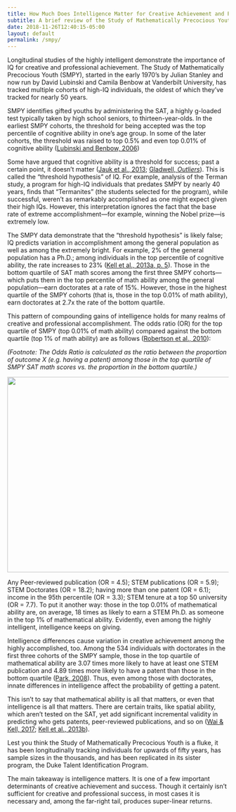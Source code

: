 ```yaml
---
title: How Much Does Intelligence Matter for Creative Achievement and Professional Success?
subtitle: A brief review of the Study of Mathematically Precocious Youth (SMPY).
date: 2018-11-26T12:40:15-05:00
layout: default
permalink: /smpy/
---
```

Longitudinal studies of the highly intelligent demonstrate the importance of IQ for creative and professional achievement. The Study of Mathematically Precocious Youth (SMPY), started in the early 1970’s by Julian Stanley and now run by David Lubinski and Camila Benbow at Vanderbilt University, has tracked multiple cohorts of high-IQ individuals, the oldest of which they’ve tracked for nearly 50 years.

SMPY identifies gifted youths by administering the SAT, a highly g-loaded test typically taken by high school seniors, to thirteen-year-olds. In the earliest SMPY cohorts, the threshold for being accepted was the top percentile of cognitive ability in one’s age group. In some of the later cohorts, the threshold was raised to top 0.5% and even top 0.01% of cognitive ability ([Lubinski and Benbow, 2006](https://www.gwern.net/docs/iq/smpy/2006-lubinski.pdf))

Some have argued that cognitive ability is a threshold for success; past a certain point, it doesn’t matter ([Jauk et al., 2013](https://www.ncbi.nlm.nih.gov/pmc/articles/PMC3682183/); [Gladwell, _Outliers_](https://www.amazon.com/Outliers-Story-Success-Malcolm-Gladwell/dp/0316017930)). This is called the &#8220;threshold hypothesis&#8221; of IQ. For example, analysis of the Terman study, a program for high-IQ individuals that predates SMPY by nearly 40 years, finds that “Termanites” (the students selected for the program), while successful, weren’t as remarkably accomplished as one might expect given their high IQs. However, this interpretation ignores the fact that the base rate of extreme accomplishment—for example, winning the Nobel prize—is extremely low.

The SMPY data demonstrate that the “threshold hypothesis” is likely false; IQ predicts variation in accomplishment among the general population as well as among the extremely bright. For example, 2% of the general population has a Ph.D.; among individuals in the top percentile of cognitive ability, the rate increases to 23% ([Kell et al., 2013a, p. 5](https://www.gwern.net/docs/iq/smpy/2013-kell.pdf)). Those in the bottom quartile of SAT math scores among the first three SMPY cohorts—which puts them in the top percentile of math ability among the general population—earn doctorates at a rate of 15%. However, those in the highest quartile of the SMPY cohorts (that is, those in the top 0.01% of math ability), earn doctorates at 2.7x the rate of the bottom quartile.

This pattern of compounding gains of intelligence holds for many realms of creative and professional accomplishment. The odds ratio (OR) for the top quartile of SMPY (top 0.01% of math ability) compared against the bottom quartile (top 1% of math ability) are as follows ([Robertson et al., 2010](https://www.gwern.net/docs/iq/smpy/2010-robertson.pdf)):

<!--more-->

_(Footnote: The Odds Ratio is calculated as the ratio between the proportion of outcome X (e.g. having a patent) among those in the top quartile of SMPY SAT math scores vs. the proportion in the bottom quartile.)_

<img loading="lazy" class="aligncenter wp-image-1250" src="https://i2.wp.com/adamlgreen.com/wp-content/uploads/2018/11/robertson-threshold.png?resize=620%2C445&#038;ssl=1" alt="" width="620" height="445" srcset="https://i2.wp.com/adamlgreen.com/wp-content/uploads/2018/11/robertson-threshold.png?w=788&ssl=1 788w, https://i2.wp.com/adamlgreen.com/wp-content/uploads/2018/11/robertson-threshold.png?resize=300%2C215&ssl=1 300w, https://i2.wp.com/adamlgreen.com/wp-content/uploads/2018/11/robertson-threshold.png?resize=768%2C551&ssl=1 768w" sizes="(max-width: 620px) 100vw, 620px" data-recalc-dims="1" /> 

Any Peer-reviewed publication (OR = 4.5); STEM publications (OR = 5.9); STEM Doctorates (OR = 18.2); having more than one patent (OR = 6.1); income in the 95th percentile (OR = 3.3); STEM tenure at a top 50 university (OR = 7.7). To put it another way: those in the top 0.01% of mathematical ability are, on average, 18 times as likely to earn a STEM Ph.D. as someone in the top 1% of mathematical ability. Evidently, even among the highly intelligent, intelligence keeps on giving.

Intelligence differences cause variation in creative achievement among the highly accomplished, too. Among the 534 individuals with doctorates in the first three cohorts of the SMPY sample, those in the top quartile of mathematical ability are 3.07 times more likely to have at least one STEM publication and 4.89 times more likely to have a patent than those in the bottom quartile ([Park, 2008](https://www.gwern.net/docs/iq/smpy/2008-park.pdf)). Thus, even among those with doctorates, innate differences in intelligence affect the probability of getting a patent.

This isn’t to say that mathematical ability is all that matters, or even that intelligence is all that matters. There are certain traits, like spatial ability, which aren’t tested on the SAT, yet add significant incremental validity in predicting who gets patents, peer-reviewed publications, and so on ([Wai & Kell, 2017](https://www.gwern.net/docs/iq/smpy/2017-wai.pdf); [Kell et al., 2013b](https://www.gwern.net/docs/iq/smpy/2013-kell-2.pdf)).

Lest you think the Study of Mathematically Precocious Youth is a fluke, it has been longitudinally tracking individuals for upwards of fifty years, has sample sizes in the thousands, and has been replicated in its sister program, the Duke Talent Identification Program.

The main takeaway is intelligence matters. It is one of a few important determinants of creative achievement and success. Though it certainly isn&#8217;t sufficient for creative and professional success, in most cases it is necessary and, among the far-right tail, produces super-linear returns.